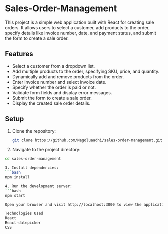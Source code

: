 # Sales-Order-Management

This project is a simple web application built with React for creating sale orders. It allows users to select a customer, add products to the order, specify details like invoice number, date, and payment status, and submit the form to create a sale order.

## Features

- Select a customer from a dropdown list.
- Add multiple products to the order, specifying SKU, price, and quantity.
- Dynamically add and remove products from the order.
- Enter invoice number and select invoice date.
- Specify whether the order is paid or not.
- Validate form fields and display error messages.
- Submit the form to create a sale order.
- Display the created sale order details.

## Setup

1. Clone the repository:

   ```bash
   git clone https://github.com/Nagoluaadhi/sales-order-management.git
   
2. Navigate to the project directory:
```bash
cd sales-order-management

3. Install dependencies:
```bash
npm install

4. Run the development server:
```bash
npm start

Open your browser and visit http://localhost:3000 to view the application.

Technologies Used
React
React-datepicker
CSS
